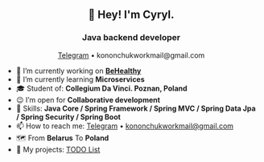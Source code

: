 <h2 align="center">👋 Hey! I'm Cyryl.</h2>
<h3 align="center">Java backend developer</h3>
<p align="center">
  <a href="https://t.me/kqlqk">Telegram</a> • kononchukworkmail@gmail.com
</p>

- 🔭 I’m currently working on <b><a href="https://github.com/kqlqk/BeHealthy">BeHealthy</a></b>
- 🌱 I’m currently learning <b>Microservices</b>
- 🎓 Student of: <b>Collegium Da Vinci. Poznan, Poland</b>
- 😉 I’m open for <b>Collaborative development</b> 
- 💪 Skills: <b>Java Core / Spring Framework / Spring MVC / Spring Data Jpa / Spring Security / Spring Boot</b>
- 📫 How to reach me: <a href="https://t.me/kqlqk">Telegram</a> • kononchukworkmail@gmail.com
- 🗺️ From <b>Belarus</b> To <b>Poland</b>
- 🧠 My projects: <a href="https://github.com/kqlqk/list_TODO">TODO List</a>
